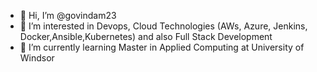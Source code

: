 - 👋 Hi, I’m @govindam23
- 👀 I’m interested in Devops, Cloud Technologies (AWs, Azure, Jenkins, Docker,Ansible,Kubernetes) and also Full Stack Development
- 🌱 I’m currently learning Master in Applied Computing at University of Windsor

<!---
govindam23/govindam23 is a ✨ special ✨ repository because its `README.md` (this file) appears on your GitHub profile.
You can click the Preview link to take a look at your changes.
--->
